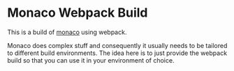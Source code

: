 # Monaco Webpack Build

This is a build of [monaco](https://github.com/microsoft/monaco-editor) using webpack.

Monaco does complex stuff and consequently it usually needs to be tailored to different build environments. The idea here is to just provide the webpack build so that you can use it in your environment of choice.
